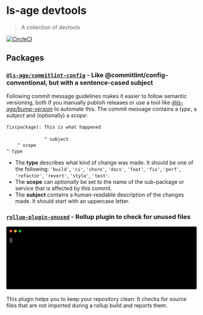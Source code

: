 # ls-age devtools

> A collection of devtools

[![CircleCI](https://circleci.com/gh/ls-age/devtools.svg?style=svg)](https://circleci.com/gh/ls-age/devtools)

<!-- BEGIN packages -->
<!-- This section is generated, do not edit it! -->

## Packages

### [`@ls-age/commitlint-config`](packages/commitlint-config) - Like @commitlint/config-conventional, but with a sentence-cased subject

Following commit message guidelines makes it easier to follow semantic versioning, both if you manually publish releases or use a tool like [_@ls-age/bump-version_](https://github.com/ls-age/bump-version) to automate this. The commit message contains a _type_, a _subject_ and (optionally) a _scope_:

```
fix(package): This is what happened

              ^ subject
    ^ scope
^ type
```

- The **type** describes what kind of change was made. It should be one of the following: `'build'`, `'ci'`, `'chore'`, `'docs'`, `'feat'`, `'fix'`, `'perf'`, `'refactor'`, `'revert'`, `'style'`, `'test'`.
- The **scope** can _optionally_ be set to the name of the sub-package or service that is affected by this commit.
- The **subject** contains a human-readable description of the changes made. It should start with an uppercase letter.

### [`rollup-plugin-unused`](packages/rollup-plugin-unused) - Rollup plugin to check for unused files

![Usage](./packages/rollup-plugin-unused/docs/assets/usage.svg)

This plugin helps you to keep your repository clean: It checks for source files that are not imported during a rollup build and reports them.

<!-- END packages -->
